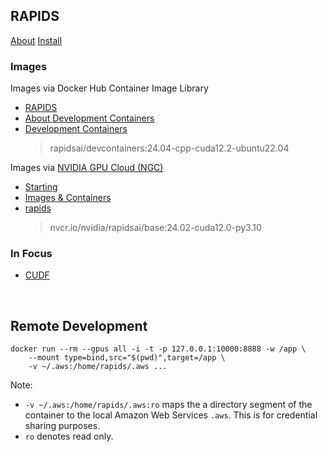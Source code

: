 

## RAPIDS

[About](https://rapids.ai)
[Install](https://docs.rapids.ai/install)

### Images

Images via Docker Hub Container Image Library

* [RAPIDS](https://hub.docker.com/r/rapidsai/rapidsai)
* [About Development Containers](https://github.com/rapidsai/devcontainers)
* [Development Containers](https://hub.docker.com/r/rapidsai/devcontainers)
  > rapidsai/devcontainers:24.04-cpp-cuda12.2-ubuntu22.04

Images via [NVIDIA GPU Cloud (NGC)](https://catalog.ngc.nvidia.com)
* [Starting](https://catalog.ngc.nvidia.com/orgs/nvidia/collections/gettingstarted)
* [Images & Containers](https://catalog.ngc.nvidia.com/containers)
* [rapids](https://catalog.ngc.nvidia.com/orgs/nvidia/teams/rapidsai/containers/base)
  > nvcr.io/nvidia/rapidsai/base:24.02-cuda12.0-py3.10

### In Focus

* [CUDF](https://github.com/rapidsai/cudf)


<br>

## Remote Development

```shell
docker run --rm --gpus all -i -t -p 127.0.0.1:10000:8888 -w /app \
	--mount type=bind,src="$(pwd)",target=/app \
	-v ~/.aws:/home/rapids/.aws ...
```

Note:

* `-v ~/.aws:/home/rapids/.aws:ro` maps the a directory segment of the container to the local Amazon Web Services `.aws`.  This is for credential sharing purposes.
* `ro` denotes read only.

<br>
<br>

<br>
<br>

<br>
<br>

<br>
<br>